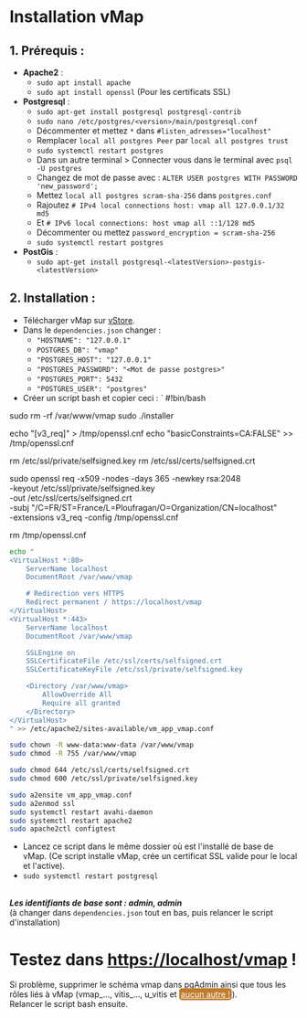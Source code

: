 <style>
    warning {
        color:white;
        background-color: #c07c2c;
        border-radius: 5px;
        text-decoration: white underline;

        padding-bottom: 2px;
        padding-top: 2px;
        padding-left: 3px;
        padding-right: 3px;
    }
</style>

# Installation vMap
## 1. Prérequis :
- **Apache2** :
    - `sudo apt install apache`
    - `sudo apt install openssl` (Pour les certificats SSL)
- **Postgresql** :
    - `sudo apt-get install postgresql postgresql-contrib`
    - `sudo nano /etc/postgres/<version>/main/postgresql.conf`
    - Décommenter et mettez `*` dans `#listen_adresses="localhost"`
    - Remplacer `local all postgres Peer` par `local all postgres trust`
    - `sudo systemctl restart postgres`
    - Dans un autre terminal > Connecter vous dans le terminal avec `psql -U postgres`
    - Changez de mot de passe avec :
        `ALTER USER postgres WITH PASSWORD 'new_password';`
    - Mettez `local all postgres scram-sha-256` dans `postgres.conf`
    - Rajoutez `# IPv4 local connections host: vmap all 127.0.0.1/32 md5`
    - Et `# IPv6 local connections: host vmap all ::1/128 md5`
    - Décommenter ou mettez `password_encryption = scram-sha-256`
    - `sudo systemctl restart postgres`
- **PostGis** :
    - `sudo apt-get install postgresql-<latestVersion>-postgis-<latestVersion>`


## 2. Installation :
 - Télécharger vMap sur [vStore](https://vstore.veremes.net/vstore/login).
 - Dans le `dependencies.json` changer :
    - `"HOSTNAME": "127.0.0.1"`
    - `POSTGRES_DB": "vmap"`
    - `"POSTGRES_HOST": "127.0.0.1"`
    - `"POSTGRES_PASSWORD": "<Mot de passe postgres>"`
    - `"POSTGRES_PORT": 5432`
    - `"POSTGRES_USER": "postgres"`
 - Créer un script bash et copier ceci :
 `
#!bin/bash

sudo rm -rf /var/www/vmap
sudo ./installer

echo "[v3_req]" > /tmp/openssl.cnf 
echo "basicConstraints=CA:FALSE" >> /tmp/openssl.cnf

rm /etc/ssl/private/selfsigned.key
rm /etc/ssl/certs/selfsigned.crt

sudo openssl req -x509 -nodes -days 365 -newkey rsa:2048 \
                 -keyout /etc/ssl/private/selfsigned.key \
                 -out /etc/ssl/certs/selfsigned.crt \
                 -subj "/C=FR/ST=France/L=Ploufragan/O=Organization/CN=localhost" \
                 -extensions v3_req -config /tmp/openssl.cnf

rm /tmp/openssl.cnf                

```bash
echo "
<VirtualHost *:80>
    ServerName localhost
    DocumentRoot /var/www/vmap

    # Redirection vers HTTPS
    Redirect permanent / https://localhost/vmap
</VirtualHost>
<VirtualHost *:443>
    ServerName localhost
    DocumentRoot /var/www/vmap

    SSLEngine on
    SSLCertificateFile /etc/ssl/certs/selfsigned.crt
    SSLCertificateKeyFile /etc/ssl/private/selfsigned.key

    <Directory /var/www/vmap>
        AllowOverride All
        Require all granted
    </Directory>
</VirtualHost>
" >> /etc/apache2/sites-available/vm_app_vmap.conf

sudo chown -R www-data:www-data /var/www/vmap
sudo chmod -R 755 /var/www/vmap

sudo chmod 644 /etc/ssl/certs/selfsigned.crt
sudo chmod 600 /etc/ssl/private/selfsigned.key

sudo a2ensite vm_app_vmap.conf
sudo a2enmod ssl
sudo systemctl restart avahi-daemon
sudo systemctl restart apache2
sudo apache2ctl configtest
```
- Lancez ce script dans le même dossier où est l'installé de base de vMap. (Ce script installe vMap, crée un certificat SSL valide pour le local et l'active).
- `sudo systemctl restart postgresql`

\
**_Les identifiants de base sont : admin, admin_**
\
(à changer dans `dependencies.json` tout en bas, puis relancer le script d'installation)

# Testez dans [https://localhost/vmap](https://localhost/vmap) ! 
Si problème, supprimer le schéma vmap dans pgAdmin ainsi que tous les rôles liés à vMap (vmap_..., vitis_..., u_vitis et <warning>aucun autre !</warning>). 
<br>
Relancer le script bash ensuite. 
